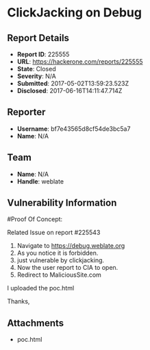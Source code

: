 # ClickJacking on Debug

## Report Details
- **Report ID**: 225555
- **URL**: https://hackerone.com/reports/225555
- **State**: Closed
- **Severity**: N/A
- **Submitted**: 2017-05-02T13:59:23.523Z
- **Disclosed**: 2017-06-16T14:11:47.714Z

## Reporter
- **Username**: bf7e43565d8cf54de3bc5a7
- **Name**: N/A

## Team
- **Name**: N/A
- **Handle**: weblate

## Vulnerability Information
#Proof Of Concept:

Related Issue on report #225543

 1. Navigate to https://debug.weblate.org
 2. As you notice it is forbidden.
 3. just vulnerable by clickjacking.
 3. Now the user report to CIA to open.
 4. Redirect to MaliciousSite.com

I uploaded the poc.html 

Thanks,

## Attachments
- poc.html
